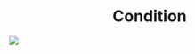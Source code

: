 <h1 align="center"> Condition </h1>
<img src="https://user-images.githubusercontent.com/25712677/57200520-2a950280-6f31-11e9-9053-0acf3b5eb3b7.png" style="max-width:100%;">
